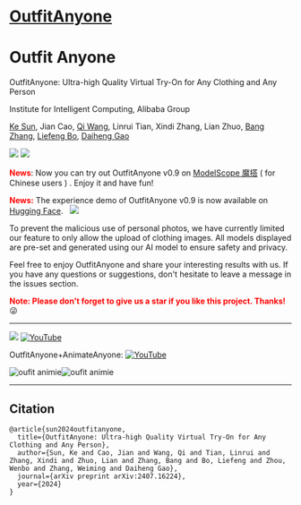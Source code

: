 # [OutfitAnyone](https://github.com/HumanAIGC/OutfitAnyone)

# Outfit Anyone

OutfitAnyone: Ultra-high Quality Virtual Try-On for Any Clothing and Any Person

Institute for Intelligent Computing, Alibaba Group

[Ke Sun](https://dblp.org/pid/69/476-9.html), 
Jian Cao,
[Qi Wang](https://scholar.google.com/citations?user=MVeptcsAAAAJ&hl=en&oi=sra),
Linrui Tian,
Xindi Zhang,
Lian Zhuo,
[Bang Zhang](https://dblp.org/pid/11/4046.html),
[Liefeng Bo](https://scholar.google.com/citations?user=FJwtMf0AAAAJ&hl=zh-CN),
[Daiheng Gao](https://tomguluson92.github.io/)

<a href='[https://humanaigc.github.io/animate-anyone/](https://humanaigc.github.io/outfit-anyone/)'><img src='https://img.shields.io/badge/Project-Page-Green'></a> <a href='https://arxiv.org/pdf/2407.16224.pdf'><img src='https://img.shields.io/badge/Paper-Arxiv-red'></a>

**<span style="color:red">
News</span>**: Now you can try out OutfitAnyone v0.9 on <a href = "https://modelscope.cn/studios/DAMOXR/OutfitAnyone">ModelScope 魔搭</a> ( for Chinese users ) . Enjoy it and have fun!

<font color='red'>**News:**</font>
The experience demo of OutfitAnyone v0.9 is now available on <a href = 'https://huggingface.co/spaces/HumanAIGC/OutfitAnyone' >Hugging Face</a>.
<a href="https://huggingface.co/spaces/HumanAIGC/OutfitAnyone"  style='padding-left: 0.5rem;'><img src='https://img.shields.io/badge/%F0%9F%A4%97%20Hugging%20Face-OutfitAnyone-orange'></a>
 
To prevent the malicious use of personal photos, we have currently limited our feature to only allow the upload of clothing images. All models displayed are pre-set and generated using our AI model to ensure safety and privacy.

[//]: # (Feel free to enjoy OutfitAnyone, and we encourage you to share your interesting results with us.)
Feel free to enjoy OutfitAnyone and share your interesting results with us. If you have any questions or suggestions, don't hesitate to leave a message in the issues section.


<font color='red'>**Note: Please don't forget to give us a star if you like this project. Thanks!**</font> :stuck_out_tongue_winking_eye:

---


[//]: # (~~**A demo that can be experienced is being prepared.**~~)

<a href='https://humanaigc.github.io/outfit-anyone/'><img src='https://img.shields.io/badge/Project-Page-Green'></a>  [![YouTube](https://badges.aleen42.com/src/youtube.svg)](https://youtu.be/-KmoKYLbN4c)


OutfitAnyone+AnimateAnyone: [![YouTube](https://badges.aleen42.com/src/youtube.svg)](https://youtu.be/jnNHcLdoxNk)

![oufit animie](docs/1.gif)![oufit animie](docs/2.gif)


---

## Citation	

```
@article{sun2024outfitanyone,
  title={OutfitAnyone: Ultra-high Quality Virtual Try-On for Any Clothing and Any Person},
  author={Sun, Ke and Cao, Jian and Wang, Qi and Tian, Linrui and Zhang, Xindi and Zhuo, Lian and Zhang, Bang and Bo, Liefeng and Zhou, Wenbo and Zhang, Weiming and Daiheng Gao},
  journal={arXiv preprint arXiv:2407.16224},
  year={2024}
}
```
